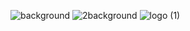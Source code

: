 
![background](https://github.com/user-attachments/assets/1e3b11c2-d3da-427d-b2a6-f2d5bf71a554)
![2background](https://github.com/user-attachments/assets/4c34e951-0e2e-4423-bd75-a9d41cb69f25)
![logo (1)](https://github.com/user-attachments/assets/633bfe2f-7923-4eb5-af5a-99c154a5047a)
